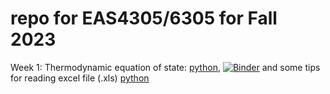 # repo for EAS4305/6305 for Fall 2023

Week 1: Thermodynamic equation of state: [python](https://github.com/takaito1/easX305_F2023/blob/main/week1/example_gsw.ipynb), [![Binder](https://mybinder.org/badge_logo.svg)](https://mybinder.org/v2/gh/takaito1/easX305_F2023/HEAD?labpath=week1%2Fexample_gsw.ipynb) and some tips for reading excel file (.xls) [python](https://github.com/takaito1/easX305_F2023/blob/main/week1/read_excel_from_BATS.ipynb)
